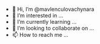 - 👋 Hi, I’m @mavlenculovachynara
- 👀 I’m interested in ...
- 🌱 I’m currently learning ...
- 💞️ I’m looking to collaborate on ...
- 📫 How to reach me ...

<!---
mavlenculovachynara/mavlenculovachynara is a ✨ special ✨ repository because its `README.md` (this file) appears on your GitHub profile.
You can click the Preview link to take a look at your changes.
--->
